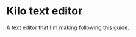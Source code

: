 # Kilo text editor

A text editor that I'm making following [this guide.](https://viewsourcecode.org/snaptoken/kilo/index.html)
